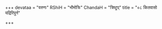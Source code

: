 +++
devataa = "वरुणः"
RShiH = "भौमोत्रिः"
ChandaH = "त्रिष्टुप्"
title = "०८ कितवासो यद्रिरिपुर्न"

+++
